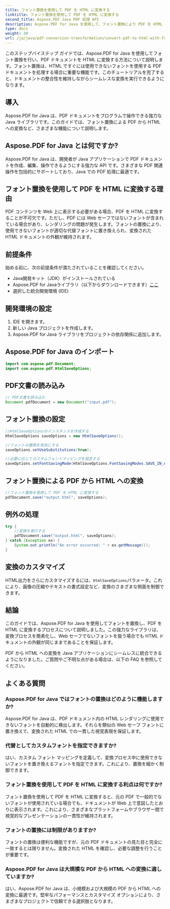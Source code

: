 ```yaml
---
title: フォント置換を使用して PDF を HTML に変換する
linktitle: フォント置換を使用して PDF を HTML に変換する
second_title: Aspose.PDF Java PDF 処理 API
description: Aspose.PDF for Java を使用して、フォント置換により PDF を HTML に変換する方法を学びます。シームレスな変換のためのソース コード付きのステップ バイ ステップ ガイド。今すぐ Web コンテンツを最適化しましょう。
type: docs
weight: 30
url: /ja/java/pdf-conversion-transformation/convert-pdf-to-html-with-font-substitution/
---
```


このステップバイステップ ガイドでは、Aspose.PDF for Java を使用してフォント置換を行い、PDF ドキュメントを HTML に変換する方法について説明します。フォント置換は、HTML ですぐには使用できないフォントを使用する PDF ドキュメントを処理する場合に重要な機能です。このチュートリアルを完了すると、ドキュメントの整合性を維持しながらシームレスな変換を実行できるようになります。

## 導入

Aspose.PDF for Java は、PDF ドキュメントをプログラムで操作できる強力な Java ライブラリです。このガイドでは、フォント置換による PDF から HTML への変換など、さまざまな機能について説明します。

## Aspose.PDF for Java とは何ですか?

Aspose.PDF for Java は、開発者が Java アプリケーションで PDF ドキュメントを作成、編集、操作できるようにする強力な API です。さまざまな PDF 関連操作を包括的にサポートしており、Java での PDF 処理に最適です。

## フォント置換を使用して PDF を HTML に変換する理由

PDF コンテンツを Web 上に表示する必要がある場合、PDF を HTML に変換することが不可欠です。ただし、PDF には Web セーフではないフォントが含まれている場合があり、レンダリングの問題が発生します。フォントの置換により、使用できないフォントが適切な代替フォントに置き換えられ、変換された HTML ドキュメントの外観が維持されます。

## 前提条件

始める前に、次の前提条件が満たされていることを確認してください。

- Java開発キット（JDK）がインストールされている
-  Aspose.PDF for Javaライブラリ（以下からダウンロードできます）[ここ](https://releases.aspose.com/pdf/java/)
- 選択した統合開発環境 (IDE)

## 開発環境の設定

1. IDE を開きます。
2. 新しい Java プロジェクトを作成します。
3. Aspose.PDF for Java ライブラリをプロジェクトの依存関係に追加します。

## Aspose.PDF for Java のインポート

```java
import com.aspose.pdf.Document;
import com.aspose.pdf.HtmlSaveOptions;
```

## PDF文書の読み込み

```java
// PDF文書を読み込む
Document pdfDocument = new Document("input.pdf");
```

## フォント置換の設定

```java
//HtmlSaveOptionsのインスタンスを作成する
HtmlSaveOptions saveOptions = new HtmlSaveOptions();

//フォントの置換を有効にする
saveOptions.setUseSubstitutions(true);

//必要に応じてカスタムフォントマッピングを設定する
saveOptions.setFontSavingMode(HtmlSaveOptions.FontSavingModes.SAVE_IN_ALL_FORMATS);
```

## フォント置換による PDF から HTML への変換

```java
//フォント置換を使用して PDF を HTML に変換する
pdfDocument.save("output.html", saveOptions);
```

## 例外の処理

```java
try {
    //変換を実行する
    pdfDocument.save("output.html", saveOptions);
} catch (Exception ex) {
    System.out.println("An error occurred: " + ex.getMessage());
}
```

## 変換のカスタマイズ

HTML出力をさらにカスタマイズするには、`HtmlSaveOptions`パラメータ。これにより、画像の圧縮やテキストの書式設定など、変換のさまざまな側面を制御できます。

## 結論

このガイドでは、Aspose.PDF for Java を使用してフォントを置換し、PDF を HTML に変換するプロセスについて説明しました。この強力なライブラリは、変換プロセスを簡素化し、Web セーフでないフォントを扱う場合でも HTML ドキュメントの外観が同じままであることを保証します。

PDF から HTML への変換を Java アプリケーションにシームレスに統合できるようになりました。ご質問やご不明な点がある場合は、以下の FAQ を参照してください。

## よくある質問

### Aspose.PDF for Java ではフォントの置換はどのように機能しますか?

Aspose.PDF for Java は、PDF ドキュメント内の HTML レンダリングに使用できないフォントを自動的に検出します。それらを類似の Web セーフ フォントに置き換えて、変換された HTML での一貫した視覚表現を保証します。

### 代替としてカスタムフォントを指定できますか?

はい、カスタム フォント マッピングを定義して、変換プロセス中に使用できないフォントを置き換えるフォントを指定できます。これにより、置換を細かく制御できます。

### フォント置換を使用して PDF を HTML に変換する利点は何ですか?

フォント置換を使用して PDF を HTML に変換すると、元の PDF で一般的でないフォントが使用されている場合でも、ドキュメントが Web 上で意図したとおりに表示されます。これにより、さまざまなプラットフォームやブラウザー間で視覚的なプレゼンテーションの一貫性が維持されます。

### フォントの置換には制限がありますか?

フォントの置換は便利な機能ですが、元の PDF ドキュメントの見た目と完全に一致するとは限りません。変換された HTML を確認し、必要な調整を行うことが重要です。

### Aspose.PDF for Java は大規模な PDF から HTML への変換に適していますか?

はい、Aspose.PDF for Java は、小規模および大規模の PDF から HTML への変換に最適です。堅牢なパフォーマンスとカスタマイズ オプションにより、さまざまなプロジェクトで信頼できる選択肢となります。